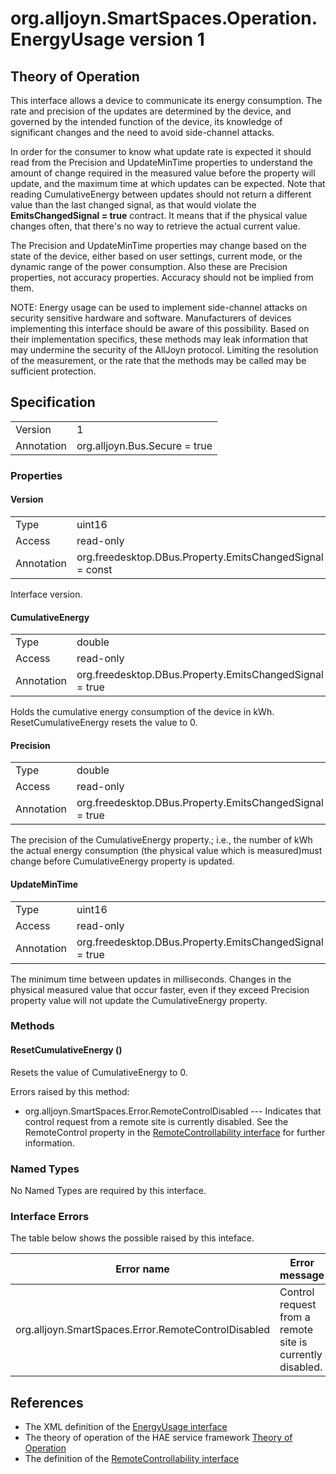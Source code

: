 # org.alljoyn.SmartSpaces.Operation.EnergyUsage version 1

## Theory of Operation

This interface allows a device to communicate its energy consumption. The rate 
and precision of the updates are determined by the device, and governed by the
intended function of the device, its knowledge of significant changes and the
need to avoid side-channel attacks.

In order for the consumer to know what update rate is expected it should read
from the Precision and UpdateMinTime properties to understand the amount of
change required in the measured value before the property will update, and the
maximum time at which updates can be expected. Note that reading
CumulativeEnergy between updates should not return a different value than the
last changed signal, as that would violate the **EmitsChangedSignal = true**
contract. It means that if the physical value changes often, that there's no way
to retrieve the actual current value.

The Precision and UpdateMinTime properties may change based on the state of the
device, either based on user settings, current mode, or the dynamic range of the
power consumption. Also these are Precision properties, not accuracy properties.
Accuracy should not be implied from them.

NOTE: Energy usage can be used to implement side-channel attacks on security
sensitive hardware and software. Manufacturers of devices implementing this
interface should be aware of this possibility. Based on their implementation
specifics, these methods may leak information that may undermine the security of
the AllJoyn protocol. Limiting the resolution of the measurement, or the rate
that the methods may be called may be sufficient protection.

## Specification

|            |                                                          |
|------------|----------------------------------------------------------|
| Version    | 1                                                        |
| Annotation | org.alljoyn.Bus.Secure = true                            |

### Properties

#### Version

|            |                                                          |
|------------|----------------------------------------------------------|
| Type       | uint16                                                   |
| Access     | read-only                                                |
| Annotation | org.freedesktop.DBus.Property.EmitsChangedSignal = const |

Interface version.

#### CumulativeEnergy

|            |                                                          |
|------------|----------------------------------------------------------|
| Type       | double                                                   |
| Access     | read-only                                                |
| Annotation | org.freedesktop.DBus.Property.EmitsChangedSignal = true |

Holds the cumulative energy consumption of the device in kWh.
ResetCumulativeEnergy resets the value to 0.

#### Precision

|            |                                                          |
|------------|----------------------------------------------------------|
| Type       | double                                                   |
| Access     | read-only                                                |
| Annotation | org.freedesktop.DBus.Property.EmitsChangedSignal = true  |

The precision of the CumulativeEnergy property.; i.e., the number of kWh the
actual energy consumption (the physical value which is measured)must change
before CumulativeEnergy property is updated.

#### UpdateMinTime

|            |                                                          |
|------------|----------------------------------------------------------|
| Type       | uint16                                                   |
| Access     | read-only                                                |
| Annotation | org.freedesktop.DBus.Property.EmitsChangedSignal = true  |

The minimum time between updates in milliseconds. Changes in the physical
measured value that occur faster, even if they exceed Precision property value
will not update the CumulativeEnergy property.

### Methods

#### ResetCumulativeEnergy ()

Resets the value of CumulativeEnergy to 0.

Errors raised by this method:
  * org.alljoyn.SmartSpaces.Error.RemoteControlDisabled --- Indicates that
    control request from a remote site is currently disabled. See the 
    RemoteControl property in the [RemoteControllability interface](RemoteControllability-v1)
    for further information.

### Named Types

No Named Types are required by this interface.

### Interface Errors

The table below shows the possible raised by this inteface.

|                      Error name                     |                       Error message                       |
|-----------------------------------------------------|-----------------------------------------------------------|
| org.alljoyn.SmartSpaces.Error.RemoteControlDisabled | Control request from a remote site is currently disabled. |

## References

  * The XML definition of the [EnergyUsage interface](EnergyUsage-v1.xml)
  * The theory of operation of the HAE service framework [Theory of Operation](/org.alljoyn.SmartSpaces/theory-of-operation-v1)
  * The definition of the [RemoteControllability interface](RemoteControllability-v1)
